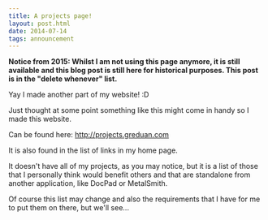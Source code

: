 ```yaml
---
title: A projects page!
layout: post.html
date: 2014-07-14
tags: announcement
---
```


**Notice from 2015: Whilst I am not using this page anymore, it is still
available and this blog post is still here for historical purposes.  This post
is in the "delete whenever" list.**

Yay I made another part of my website! :D

Just thought at some point something like this might come in handy so I made
this website.

Can be found here: <http://projects.greduan.com>

It is also found in the list of links in my home page.

It doesn't have all of my projects, as you may notice, but it is a list of those
that I personally think would benefit others and that are standalone from
another application, like DocPad or MetalSmith.

Of course this list may change and also the requirements that I have for me to
put them on there, but we'll see...

